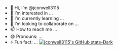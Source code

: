 - 👋 Hi, I’m @jconwell3115
- 👀 I’m interested in ...
- 🌱 I’m currently learning ...
- 💞️ I’m looking to collaborate on ...
- 📫 How to reach me ...
- 😄 Pronouns: ...
- ⚡ Fun fact: ...
[![jconwell3115's GitHub stats-Dark](https://github-readme-stats.vercel.app/api?username=jconwell3115&show_icons=true&theme=dark#gh-dark-mode-only)](https://github.com/jconwell3115/github-readme-stats#gh-dark-mode-only)
<!---
jconwell3115/jconwell3115 is a ✨ special ✨ repository because its `README.md` (this file) appears on your GitHub profile.
You can click the Preview link to take a look at your changes.
--->
